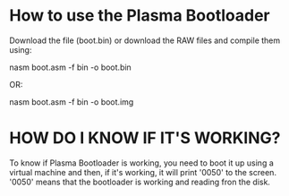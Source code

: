 # How to use the Plasma Bootloader
Download the file (boot.bin) or download the RAW files and compile them using:

nasm boot.asm -f bin -o boot.bin

OR:

nasm boot.asm -f bin -o boot.img

# HOW DO I KNOW IF IT'S WORKING?

To know if Plasma Bootloader is working, you need to boot it up using a virtual machine and then, if it's working, it will print '0050' to the screen.
'0050' means that the bootloader is working and reading fron the disk.
